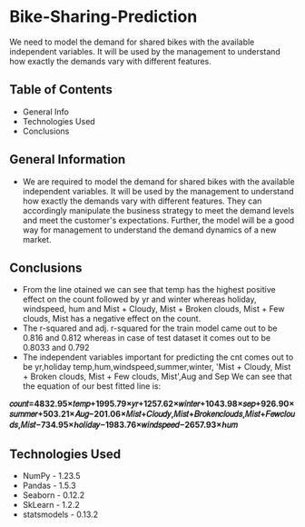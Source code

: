 # Bike-Sharing-Prediction
We need to model the demand for shared bikes with the available independent variables. It will be used by the management to understand how exactly the demands vary with different features. 

## Table of Contents
* General Info
* Technologies Used
* Conclusions

## General Information
* We are required to model the demand for shared bikes with the available independent variables. It will be used by the management to understand how exactly the demands vary with different features. They can accordingly manipulate the business strategy to meet the demand levels and meet the customer's expectations. Further, the model will be a good way for management to understand the demand dynamics of a new market. 

## Conclusions
* From the line otained we can see that temp has the highest positive effect on the count followed by yr and winter whereas holiday, windspeed, hum and Mist + Cloudy, Mist + Broken clouds, Mist + Few clouds, Mist has a negative effect on the count.
* The r-squared and adj. r-squared for the train model came out to be 0.816 and 0.812 whereas in case of test dataset it comes out to be 0.8033 and 0.792
* The independent variables important for predicting the cnt comes out to be yr,holiday temp,hum,windspeed,summer,winter, 'Mist + Cloudy, Mist + Broken clouds, Mist + Few clouds, Mist',Aug and Sep
We can see that the equation of our best fitted line is:

**𝑐𝑜𝑢𝑛𝑡=4832.95×𝑡𝑒𝑚𝑝+1995.79×𝑦𝑟+1257.62×𝑤𝑖𝑛𝑡𝑒𝑟+1043.98×𝑠𝑒𝑝+926.90×𝑠𝑢𝑚𝑚𝑒𝑟+503.21×𝐴𝑢𝑔−201.06×𝑀𝑖𝑠𝑡+𝐶𝑙𝑜𝑢𝑑𝑦,𝑀𝑖𝑠𝑡+𝐵𝑟𝑜𝑘𝑒𝑛𝑐𝑙𝑜𝑢𝑑𝑠,𝑀𝑖𝑠𝑡+𝐹𝑒𝑤𝑐𝑙𝑜𝑢𝑑𝑠,𝑀𝑖𝑠𝑡−734.95×ℎ𝑜𝑙𝑖𝑑𝑎𝑦−1983.76×𝑤𝑖𝑛𝑑𝑠𝑝𝑒𝑒𝑑−2657.93×ℎ𝑢𝑚**

## Technologies Used
* NumPy - 1.23.5
* Pandas - 1.5.3
* Seaborn - 0.12.2
* SkLearn - 1.2.2
* statsmodels - 0.13.2
